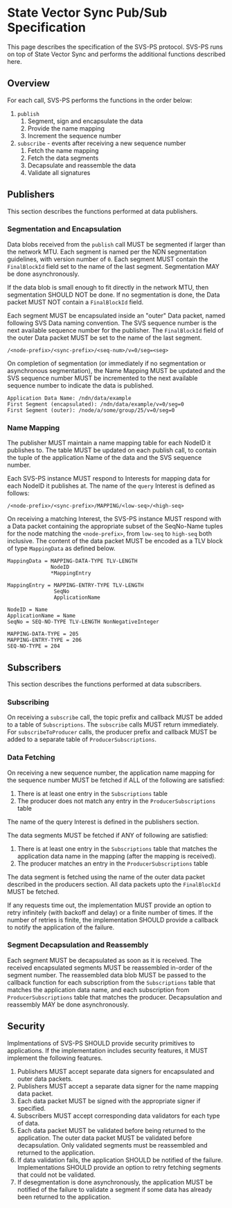 # State Vector Sync Pub/Sub Specification

This page describes the specification of the SVS-PS protocol. SVS-PS runs on top of State Vector Sync and performs the additional functions described here.

## Overview

For each call, SVS-PS performs the functions in the order below:

1. `publish`
    1. Segment, sign and encapsulate the data
    1. Provide the name mapping
    1. Increment the sequence number
1. `subscribe` - events after receiving a new sequence number
    1. Fetch the name mapping
    1. Fetch the data segments
    1. Decapsulate and reassemble the data
    1. Validate all signatures

## Publishers

This section describes the functions performed at data publishers.

### Segmentation and Encapsulation

Data blobs received from the `publish` call MUST be segmented if larger than the network MTU. Each segment is named per the NDN segmentation guidelines, with version number of `0`. Each segment MUST contain the `FinalBlockId` field set to the name of the last segment. Segmentation MAY be done asynchronously.

If the data blob is small enough to fit directly in the network MTU, then segmentation SHOULD NOT be done. If no segmentation is done, the Data packet MUST NOT contain a `FinalBlockId` field.

Each segment MUST be encapsulated inside an "outer" Data packet, named following SVS Data naming convention. The SVS sequence number is the next available sequence number for the publisher. The `FinalBlockId` field of the outer Data packet MUST be set to the name of the last segment.

```
/<node-prefix>/<sync-prefix>/<seq-num>/v=0/seg=<seg>
```

On completion of segmentation (or immediately if no segmentation or asynchronous segmentation), the Name Mapping MUST be updated and the SVS sequence number MUST be incremented to the next available sequence number to indicate the data is published.

```
Application Data Name: /ndn/data/example
First Segment (encapsulated): /ndn/data/example/v=0/seg=0
First Segment (outer): /node/a/some/group/25/v=0/seg=0
```

### Name Mapping

The publisher MUST maintain a name mapping table for each NodeID it publishes to. The table MUST be updated on each publish call, to contain the tuple of the application Name of the data and the SVS sequence number.

Each SVS-PS instance MUST respond to Interests for mapping data for each NodeID it publishes at. The name of the `query` Interest is defined as follows:

```
/<node-prefix>/<sync-prefix>/MAPPING/<low-seq>/<high-seq>
```

On receiving a matching Interest, the SVS-PS instance MUST respond with a Data packet containing the appropriate subset of the SeqNo-Name tuples for the node matching the `<node-prefix>`, from `low-seq` to `high-seq` both inclusive. The content of the data packet MUST be encoded as a TLV block of type `MappingData` as defined below.

```abnf
MappingData = MAPPING-DATA-TYPE TLV-LENGTH
              NodeID
              *MappingEntry

MappingEntry = MAPPING-ENTRY-TYPE TLV-LENGTH
               SeqNo
               ApplicationName

NodeID = Name
ApplicationName = Name
SeqNo = SEQ-NO-TYPE TLV-LENGTH NonNegativeInteger

MAPPING-DATA-TYPE = 205
MAPPING-ENTRY-TYPE = 206
SEQ-NO-TYPE = 204
```

## Subscribers

This section describes the functions performed at data subscribers.

### Subscribing

On receiving a `subscribe` call, the topic prefix and callback MUST be added to a table of `Subscriptions`. The `subscribe` calls MUST return immediately. For `subscribeToProducer` calls, the producer prefix and callback MUST be added to a separate table of `ProducerSubscriptions`.

### Data Fetching

On receiving a new sequence number, the application name mapping for the sequence number MUST be fetched if ALL of the following are satisfied:

1. There is at least one entry in the `Subscriptions` table
1. The producer does not match any entry in the `ProducerSubscriptions` table

The name of the query Interest is defined in the publishers section.

The data segments MUST be fetched if ANY of following are satisfied:

1. There is at least one entry in the `Subscriptions` table that matches the application data name in the mapping (after the mapping is received).
1. The producer matches an entry in the `ProducerSubscriptions` table

The data segment is fetched using the name of the outer data packet described in the producers section. All data packets upto the `FinalBlockId` MUST be fetched.

If any requests time out, the implementation MUST provide an option to retry infinitely (with backoff and delay) or a finite number of times. If the number of retries is finite, the implementation SHOULD provide a callback to notify the application of the failure.

### Segment Decapsulation and Reassembly

Each segment MUST be decapsulated as soon as it is received. The received encapsulated segments MUST be reassembled in-order of the segment number. The reassembled data blob MUST be passed to the callback function for each subscription from the `Subscriptions` table that matches the application data name, and each subscription from `ProducerSubscriptions` table that matches the producer. Decapsulation and reassembly MAY be done asynchronously.

## Security

Implmentations of SVS-PS SHOULD provide security primitives to applications. If the implementation includes security features, it MUST implement the following features.

1. Publishers MUST accept separate data signers for encapsulated and outer data packets.
1. Publishers MUST accept a separate data signer for the name mapping data packet.
1. Each data packet MUST be signed with the appropriate signer if specified.
1. Subscribers MUST accept corresponding data validators for each type of data.
1. Each data packet MUST be validated before being returned to the application. The outer data packet MUST be validated before decapsulation. Only validated segments must be reassembled and returned to the application.
1. If data validation fails, the application SHOULD be notified of the failure. Implementations SHOULD provide an option to retry fetching segments that could not be validated.
1. If desegmentation is done asynchronously, the application MUST be notified of the failure to validate a segment if some data has already been returned to the application.
